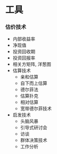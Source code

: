 # 工具

### 估价技术

* 内部收益率
* 净现值
* 投资回收期
* 投资回报率
* 相关方矩阵, 洋葱图
* 估算技术
	* 亲和估算
	* 自下而上估算
	* 德尔菲法
	* 估算扑克
	* 相对估算
	* 宽带德尔菲技术
* 启发技术
	* 头脑风暴
	* 引导式研讨会
	* 访谈
	* 群体决策技术
	* 工作分析